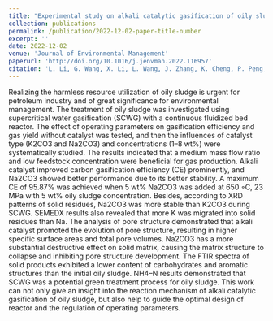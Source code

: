 ```yaml
---
title: "Experimental study on alkali catalytic gasification of oily sludge in supercritical water with a continuous reactor"
collection: publications
permalink: /publication/2022-12-02-paper-title-number
excerpt: ''
date: 2022-12-02
venue: 'Journal of Environmental Management'
paperurl: 'http://doi.org/10.1016/j.jenvman.2022.116957'
citation: 'L. Li, G. Wang, X. Li, L. Wang, J. Zhang, K. Cheng, P. Peng, W. Cao, H. Jin, L. Guo, Experimental study on alkali catalytic gasification of oily sludge in supercritical water with a continuous reactor, J. Environ. Manage., 327 (2023) 116957..'
---
```


Realizing the harmless resource utilization of oily sludge is urgent for petroleum industry and of great significance for environmental management. The treatment of oily sludge was investigated using supercritical water gasification (SCWG) with a continuous fluidized bed reactor. The effect of operating parameters on gasification efficiency and gas yield without catalyst was tested, and then the influences of catalyst type (K2CO3 and Na2CO3) and concentrations (1–8 wt%) were systematically studied. The results indicated that a medium mass flow ratio and low feedstock concentration were beneficial for gas production. Alkali catalyst improved carbon gasification efficiency (CE) prominently, and Na2CO3 showed better performance due to its better stability. A maximum CE of 95.87% was achieved when 5 wt% Na2CO3 was added at 650 ◦C, 23 MPa with 5 wt% oily sludge concentration. Besides, according to XRD patterns of solid residues, Na2CO3 was more stable than K2CO3 during SCWG. SEMEDX results also revealed that more K was migrated into solid residues than Na. The analysis of pore structure demonstrated that alkali catalyst promoted the evolution of pore structure, resulting in higher specific surface areas and total pore volumes. Na2CO3 has a more substantial destructive effect on solid matrix, causing the matrix structure to collapse and inhibiting pore structure development. The FTIR spectra of solid products exhibited a lower content of carbohydrates and aromatic structures than the initial oily sludge. NH4–N results demonstrated that SCWG was a potential green treatment process for oily sludge. This work can not only give an insight into the reaction mechanism of alkali catalytic gasification of oily sludge, but also help to guide the optimal design of reactor and the regulation of operating parameters.